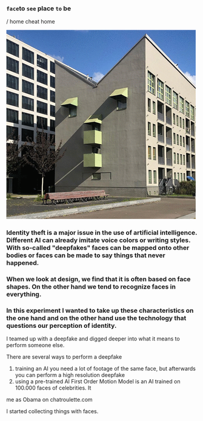 ### `face`to `see` place `to` be 

/ home cheat home 

![a](img/thumb-fenster.gif)

### Identity theft is a major issue in the use of artificial intelligence. Different AI can already imitate voice colors or writing styles. With so-called "deepfakes" faces can be mapped onto other bodies or faces can be made to say things that never happened.   
### When we look at design, we find that it is often based on face shapes. On the other hand we tend to recognize faces in everything.   
### In this experiment I wanted to take up these characteristics on the one hand and on the other hand use the technology that questions our perception of identity.   
I teamed up with a deepfake and digged deeper into what it means to perform someone else.

There are several ways to perform a deepfake
1. training an AI
  you need a lot of footage of the same face, but afterwards you can perform a high resolution deepfake
2. using a pre-trained AI
  First Order Motion Model is an AI trained on 100.000 faces of celebrities. It 

me as Obama on chatroulette.com

I started collecting things with faces.  

### 

